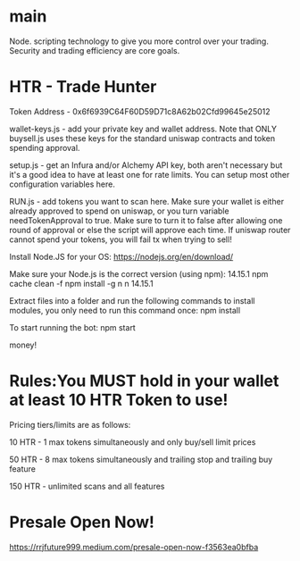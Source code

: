 # main
Node. scripting technology to give you more control over your trading. Security and trading efficiency are core goals.

# HTR - Trade Hunter
Token Address - 0x6f6939C64F60D59D71c8A62b02Cfd99645e25012

wallet-keys.js - add your private key and wallet address. Note that ONLY buysell.js uses these keys for the standard uniswap contracts and token spending approval.

setup.js - get an Infura and/or Alchemy API key, both aren't necessary but it's a good idea to have at least one for rate limits. You can setup most other configuration variables here.

RUN.js - add tokens you want to scan here. Make sure your wallet is either already approved to spend on uniswap, or you turn variable needTokenApproval to true. Make sure to turn it to false after allowing one round of approval or else the script will approve each time. If uniswap router cannot spend your tokens, you will fail tx when trying to sell!

Install Node.JS for your OS: https://nodejs.org/en/download/

Make sure your Node.js is the correct version (using npm): 14.15.1 npm cache clean -f npm install -g n n 14.15.1

Extract files into a folder and run the following commands to install modules, you only need to run this command once: npm install

To start running the bot: npm start

money!

# Rules:You MUST hold in your wallet at least 10 HTR Token to use!
Pricing tiers/limits are as follows:

10 HTR - 1 max tokens simultaneously and only buy/sell limit prices

50 HTR - 8 max tokens simultaneously and trailing stop and trailing buy feature

150 HTR - unlimited scans and all features

# Presale Open Now!

https://rrjfuture999.medium.com/presale-open-now-f3563ea0bfba
